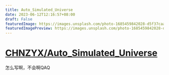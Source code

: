 ```yaml
---
title: Auto_Simulated_Universe
date: 2023-06-12T12:16:57+08:00
draft: False
featuredImage: https://images.unsplash.com/photo-1685459842028-d5f37caa1036?ixid=M3w0NjAwMjJ8MHwxfHJhbmRvbXx8fHx8fHx8fDE2ODY1NDMzMDR8&ixlib=rb-4.0.3
featuredImagePreview: https://images.unsplash.com/photo-1685459842028-d5f37caa1036?ixid=M3w0NjAwMjJ8MHwxfHJhbmRvbXx8fHx8fHx8fDE2ODY1NDMzMDR8&ixlib=rb-4.0.3
---
```


# [CHNZYX/Auto_Simulated_Universe](https://github.com/CHNZYX/Auto_Simulated_Universe)

怎么写啊，不会啊QAQ
